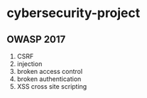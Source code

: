 # cybersecurity-project

## OWASP 2017

1. CSRF
2. injection
3. broken access control
4. broken authentication
5. XSS cross site scripting
